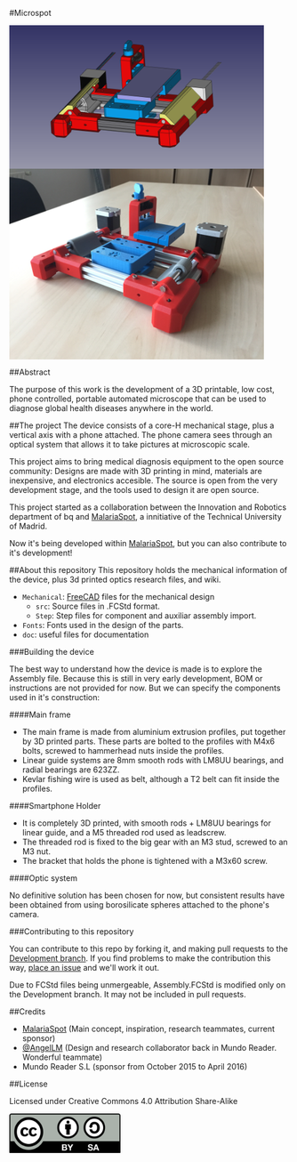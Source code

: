 #Microspot

<img src="./doc/README/Microspot.png" width="458" align="center">
<img src="./doc/README/MicrospotReal.JPG" width="458" align="center">

##Abstract

The purpose of this work is the development of a 3D printable, low cost, phone controlled, portable automated microscope that can be used to diagnose global health diseases anywhere in the world.

##The project
The device consists of a core-H mechanical stage, plus a vertical axis with a phone attached. The phone camera sees through an optical system that allows it to take pictures at microscopic scale.

This project aims to bring medical diagnosis equipment to the open source community: Designs are made with 3D printing in mind, materials are inexpensive, and electronics accesible. The source is open from the very development stage, and the tools used to design it are open source.


This project started as a collaboration between the Innovation and Robotics department of bq and [MalariaSpot][MalariaLink], a innitiative of the Technical University of Madrid.

Now it's being developed within [MalariaSpot][MalariaLink], but you can also contribute to it's development!

##About this repository
This repository holds the mechanical information of the device, plus 3d printed optics research files, and wiki.

* `Mechanical`: [FreeCAD][FreeCADlink] files for the mechanical design
	* `src`: Source files in .FCStd format.
	* `Step`: Step files for component and auxiliar assembly import.
* `Fonts`: Fonts used in the design of the parts.
* `doc`: useful files for documentation

###Building the device

The best way to understand how the device is made is to explore the Assembly file. Because this is still in very early development, BOM or instructions are not provided for now. But we can specify the components used in it's construction:

####Main frame

* The main frame is made from aluminium extrusion profiles, put together by 3D printed parts. These parts are bolted to the profiles with M4x6 bolts, screwed to hammerhead nuts inside the profiles. 
* Linear guide systems are 8mm smooth rods with LM8UU bearings, and radial bearings are 623ZZ. 
* Kevlar fishing wire is used as belt, although a T2 belt can fit inside the profiles.

####Smartphone Holder

* It is completely 3D printed, with smooth rods + LM8UU bearings for linear guide, and a M5 threaded rod used as leadscrew.
* The threaded rod is fixed to the big gear with an M3 stud, screwed to an M3 nut.
* The bracket that holds the phone is tightened with a M3x60 screw.

####Optic system

No definitive solution has been chosen for now, but consistent results have been obtained from using borosilicate spheres attached to the phone's camera.

###Contributing to this repository


You can contribute to this repo by forking it, and making pull requests to the [Development branch][Develop]. If you find problems to make the contribution this way, [place an issue][issue] and we'll work it out.

Due to FCStd files being unmergeable, Assembly.FCStd is modified only on the Development branch. It may not be included in pull requests.

##Credits

* [MalariaSpot][MalariaLink] (Main concept, inspiration, research teammates, current sponsor)
* [@AngelLM](https://github.com/AngelLM) (Design and research collaborator back in Mundo Reader. Wonderful teammate)
* Mundo Reader S.L (sponsor from October 2015 to April 2016)

##License

Licensed under Creative Commons 4.0 Attribution Share-Alike

<img src="./doc/README/cc-by-sa.png" width="200" align = "center">


[FreeCADlink]: http://www.freecadweb.org/
[MalariaLink]: http://malariaspot.org/
[issue]: https://github.com/elgambitero/microspot/issues/new
[Develop]: https://github.com/elgambitero/microspot/tree/Development